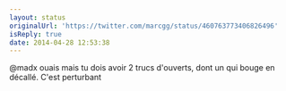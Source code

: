 ```yaml
---
layout: status
originalUrl: 'https://twitter.com/marcgg/status/460763773406826496'
isReply: true
date: 2014-04-28 12:53:38
---
```


@madx ouais mais tu dois avoir 2 trucs d'ouverts, dont un qui bouge en décallé. C'est perturbant
